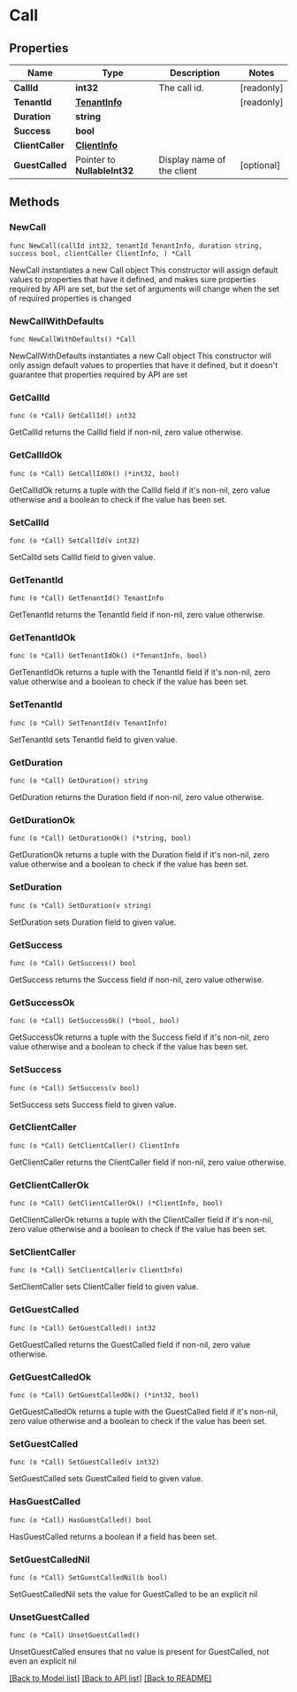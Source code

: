 # Call

## Properties

Name | Type | Description | Notes
------------ | ------------- | ------------- | -------------
**CallId** | **int32** | The call id. | [readonly] 
**TenantId** | [**TenantInfo**](TenantInfo.md) |  | [readonly] 
**Duration** | **string** |  | 
**Success** | **bool** |  | 
**ClientCaller** | [**ClientInfo**](ClientInfo.md) |  | 
**GuestCalled** | Pointer to **NullableInt32** | Display name of the client | [optional] 

## Methods

### NewCall

`func NewCall(callId int32, tenantId TenantInfo, duration string, success bool, clientCaller ClientInfo, ) *Call`

NewCall instantiates a new Call object
This constructor will assign default values to properties that have it defined,
and makes sure properties required by API are set, but the set of arguments
will change when the set of required properties is changed

### NewCallWithDefaults

`func NewCallWithDefaults() *Call`

NewCallWithDefaults instantiates a new Call object
This constructor will only assign default values to properties that have it defined,
but it doesn't guarantee that properties required by API are set

### GetCallId

`func (o *Call) GetCallId() int32`

GetCallId returns the CallId field if non-nil, zero value otherwise.

### GetCallIdOk

`func (o *Call) GetCallIdOk() (*int32, bool)`

GetCallIdOk returns a tuple with the CallId field if it's non-nil, zero value otherwise
and a boolean to check if the value has been set.

### SetCallId

`func (o *Call) SetCallId(v int32)`

SetCallId sets CallId field to given value.


### GetTenantId

`func (o *Call) GetTenantId() TenantInfo`

GetTenantId returns the TenantId field if non-nil, zero value otherwise.

### GetTenantIdOk

`func (o *Call) GetTenantIdOk() (*TenantInfo, bool)`

GetTenantIdOk returns a tuple with the TenantId field if it's non-nil, zero value otherwise
and a boolean to check if the value has been set.

### SetTenantId

`func (o *Call) SetTenantId(v TenantInfo)`

SetTenantId sets TenantId field to given value.


### GetDuration

`func (o *Call) GetDuration() string`

GetDuration returns the Duration field if non-nil, zero value otherwise.

### GetDurationOk

`func (o *Call) GetDurationOk() (*string, bool)`

GetDurationOk returns a tuple with the Duration field if it's non-nil, zero value otherwise
and a boolean to check if the value has been set.

### SetDuration

`func (o *Call) SetDuration(v string)`

SetDuration sets Duration field to given value.


### GetSuccess

`func (o *Call) GetSuccess() bool`

GetSuccess returns the Success field if non-nil, zero value otherwise.

### GetSuccessOk

`func (o *Call) GetSuccessOk() (*bool, bool)`

GetSuccessOk returns a tuple with the Success field if it's non-nil, zero value otherwise
and a boolean to check if the value has been set.

### SetSuccess

`func (o *Call) SetSuccess(v bool)`

SetSuccess sets Success field to given value.


### GetClientCaller

`func (o *Call) GetClientCaller() ClientInfo`

GetClientCaller returns the ClientCaller field if non-nil, zero value otherwise.

### GetClientCallerOk

`func (o *Call) GetClientCallerOk() (*ClientInfo, bool)`

GetClientCallerOk returns a tuple with the ClientCaller field if it's non-nil, zero value otherwise
and a boolean to check if the value has been set.

### SetClientCaller

`func (o *Call) SetClientCaller(v ClientInfo)`

SetClientCaller sets ClientCaller field to given value.


### GetGuestCalled

`func (o *Call) GetGuestCalled() int32`

GetGuestCalled returns the GuestCalled field if non-nil, zero value otherwise.

### GetGuestCalledOk

`func (o *Call) GetGuestCalledOk() (*int32, bool)`

GetGuestCalledOk returns a tuple with the GuestCalled field if it's non-nil, zero value otherwise
and a boolean to check if the value has been set.

### SetGuestCalled

`func (o *Call) SetGuestCalled(v int32)`

SetGuestCalled sets GuestCalled field to given value.

### HasGuestCalled

`func (o *Call) HasGuestCalled() bool`

HasGuestCalled returns a boolean if a field has been set.

### SetGuestCalledNil

`func (o *Call) SetGuestCalledNil(b bool)`

 SetGuestCalledNil sets the value for GuestCalled to be an explicit nil

### UnsetGuestCalled
`func (o *Call) UnsetGuestCalled()`

UnsetGuestCalled ensures that no value is present for GuestCalled, not even an explicit nil

[[Back to Model list]](../README.md#documentation-for-models) [[Back to API list]](../README.md#documentation-for-api-endpoints) [[Back to README]](../README.md)


